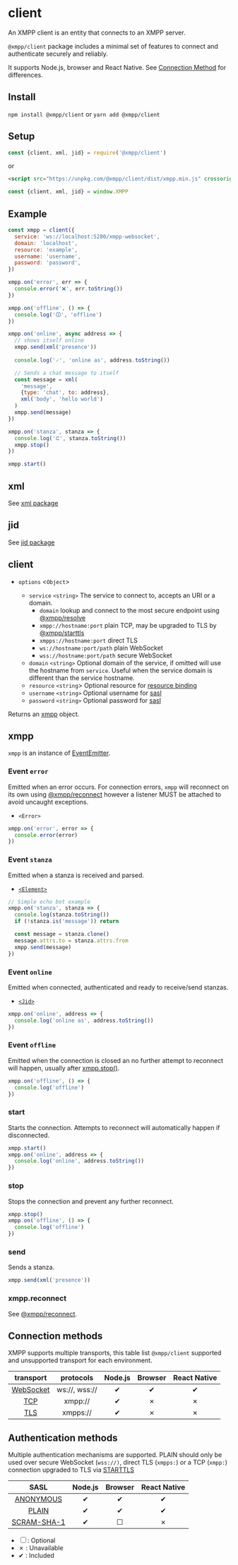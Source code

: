 # client

An XMPP client is an entity that connects to an XMPP server.

`@xmpp/client` package includes a minimal set of features to connect and authenticate securely and reliably.

It supports Node.js, browser and React Native. See [Connection Method](#connection-methods) for differences.

## Install

`npm install @xmpp/client` or `yarn add @xmpp/client`

## Setup

```js
const {client, xml, jid} = require('@xmpp/client')
```

or

```html
<script src="https://unpkg.com/@xmpp/client/dist/xmpp.min.js" crossorigin></script>
```

```js
const {client, xml, jid} = window.XMPP
```

## Example

```js
const xmpp = client({
  service: 'ws://localhost:5280/xmpp-websocket',
  domain: 'localhost',
  resource: 'example',
  username: 'username',
  password: 'password',
})

xmpp.on('error', err => {
  console.error('❌', err.toString())
})

xmpp.on('offline', () => {
  console.log('🛈', 'offline')
})

xmpp.on('online', async address => {
  // shows itself online
  xmpp.send(xml('presence'))
  
  console.log('🗸', 'online as', address.toString())

  // Sends a chat message to itself
  const message = xml(
    'message',
    {type: 'chat', to: address},
    xml('body', 'hello world')
  )
  xmpp.send(message)
})

xmpp.on('stanza', stanza => {
  console.log('⮈', stanza.toString())
  xmpp.stop()
})

xmpp.start()
```

## xml

See [xml package](/packages/xml)

## jid

See [jid package](/packages/jid)

## client

- `options` <`Object`>

  - `service` `<string>` The service to connect to, accepts an URI or a domain.
    - `domain` lookup and connect to the most secure endpoint using [@xmpp/resolve](/packages/resolve)
    - `xmpp://hostname:port` plain TCP, may be upgraded to TLS by [@xmpp/starttls](/packages/starttls)
    - `xmpps://hostname:port` direct TLS
    - `ws://hostname:port/path` plain WebSocket
    - `wss://hostname:port/path` secure WebSocket
  - `domain` `<string>` Optional domain of the service, if omitted will use the hostname from `service`. Useful when the service domain is different than the service hostname.
  - `resource` `<string`> Optional resource for [resource binding](/packages/resource-binding)
  - `username` `<string>` Optional username for [sasl](/packages/sasl)
  - `password` `<string>` Optional password for [sasl](/packages/sasl)

Returns an [xmpp](#xmpp) object.

## xmpp

`xmpp` is an instance of [EventEmitter](https://nodejs.org/api/events.html).

### Event `error`

Emitted when an error occurs. For connection errors, `xmpp` will reconnect on its own using [@xmpp/reconnect](/packages/reconnect) however a listener MUST be attached to avoid uncaught exceptions.

- `<Error>`

```js
xmpp.on('error', error => {
  console.error(error)
})
```

### Event `stanza`

Emitted when a stanza is received and parsed.

- [`<Element>`](/packages/xml)

```js
// Simple echo bot example
xmpp.on('stanza', stanza => {
  console.log(stanza.toString())
  if (!stanza.is('message')) return

  const message = stanza.clone()
  message.attrs.to = stanza.attrs.from
  xmpp.send(message)
})
```

### Event `online`

Emitted when connected, authenticated and ready to receive/send stanzas.

- [`<Jid>`](/packages/jid)

```js
xmpp.on('online', address => {
  console.log('online as', address.toString())
})
```

### Event `offline`

Emitted when the connection is closed an no further attempt to reconnect will happen, usually after [xmpp.stop()](#xmpp.stop).

```js
xmpp.on('offline', () => {
  console.log('offline')
})
```

### start

Starts the connection. Attempts to reconnect will automatically happen if disconnected.

```js
xmpp.start()
xmpp.on('online', address => {
  console.log('online', address.toString())
})
```

### stop

Stops the connection and prevent any further reconnect.

```js
xmpp.stop()
xmpp.on('offline', () => {
  console.log('offline')
})
```

### send

Sends a stanza.

```js
xmpp.send(xml('presence'))
```

### xmpp.reconnect

See [@xmpp/reconnect](/packages/reconnect).

## Connection methods

XMPP supports multiple transports, this table list `@xmpp/client` supported and unsupported transport for each environment.

|            transport             |   protocols   | Node.js | Browser | React Native |
| :------------------------------: | :-----------: | :-----: | :-----: | :----------: |
| [WebSocket](/packages/websocket) | ws://, wss:// |    ✔    |    ✔    |      ✔       |
|       [TCP](/packages/tcp)       |    xmpp://    |    ✔    |    ✗    |      ✗       |
|       [TLS](/packages/tls)       |   xmpps://    |    ✔    |    ✗    |      ✗       |

## Authentication methods

Multiple authentication mechanisms are supported.
PLAIN should only be used over secure WebSocket (`wss://)`, direct TLS (`xmpps:`) or a TCP (`xmpp:`) connection upgraded to TLS via [STARTTLS](/starttls)

|                   SASL                    | Node.js | Browser | React Native |
| :---------------------------------------: | :-----: | :-----: | :----------: |
|   [ANONYMOUS](/packages/sasl-anonymous)   |    ✔    |    ✔    |      ✔       |
|       [PLAIN](/packages/sasl-plain)       |    ✔    |    ✔    |      ✔       |
| [SCRAM-SHA-1](/packages/sasl-scram-sha-1) |    ✔    |    ☐    |      ✗       |

- ☐ : Optional
- ✗ : Unavailable
- ✔ : Included
